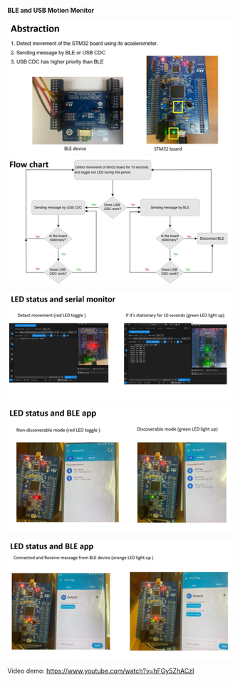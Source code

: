 **BLE and USB Motion Monitor**

![](slide1.JPG)
![](slide2.JPG)

![](slide3.JPG)

![](slide4.JPG)

![](slide5.JPG)

Video demo:
https://www.youtube.com/watch?v=hFGy5ZhACzI
